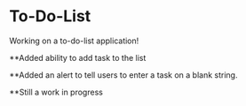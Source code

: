 # To-Do-List
Working on a to-do-list application!

**Added ability to add task to the list

**Added an alert to tell users to enter a task on a blank string.

**Still a work in progress
